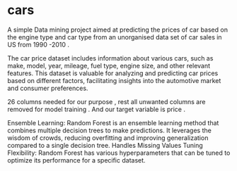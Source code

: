 # cars
A simple Data mining project aimed at predicting the prices of car based on the engine type and car type from an unorganised data set of car sales in US from 1990 -2010 .

The car price dataset includes information about various cars, such as make, model, year, mileage, fuel type, engine size, and other relevant features. This dataset is valuable for analyzing and predicting car prices based on different factors, facilitating insights into the automotive market and consumer preferences.

26 columns needed for our purpose , rest all unwanted columns are removed for model training .
And our target variable is price .

Ensemble Learning: Random Forest is an ensemble learning method that combines multiple decision trees to make predictions. It leverages the wisdom of crowds, reducing overfitting and improving generalization compared to a single decision tree.
Handles Missing Values
Tuning Flexibility: Random Forest has various hyperparameters that can be tuned to optimize its performance for a specific dataset.
